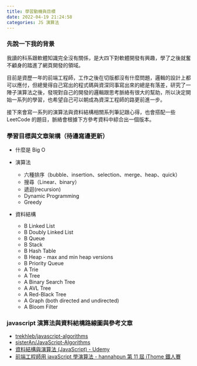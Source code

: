 ```yaml
---
title: 學習動機與目標
date: 2022-04-19 21:24:58
categories: JS 演算法
---
```


### 先說一下我的背景

我讀的科系跟軟體知識完全沒有關係，是大四下對軟體開發有興趣，學了之後就奮不顧身的踏進了網頁開發的領域。

目前是資歷一年的前端工程師，工作之後在切版都沒有什麼問題，邏輯的設計上都可以應付，但總覺得自己寫出的程式碼與資深同事寫出來的總是有落差，研究了一陣子演算法之後，發現對自己的開發的邏輯跟思考脈絡有很大的幫助，所以決定開始一系列的學習，也希望自己可以朝成為資深工程師的路更前進一步。

接下來會寫一系列的演算法與資料結構相關系列筆記跟心得，也會搭配一些 LeetCode 的題目，脈絡會根據下方參考資料中綜合出一個版本。


### 學習目標與文章架構（待邊寫邊更新）

- 什麼是 Big O
- 演算法
  - 六種排序（bubble、insertion、selection、merge、heap、quick）
  - 搜尋（Linear、binary）
  - 遞迴(recursion)
  - Dynamic Programming
  - Greedy

- 資料結構 
  - B Linked List
  - B Doubly Linked List
  - B Queue
  - B Stack
  - B Hash Table
  - B Heap - max and min heap versions
  - B Priority Queue
  - A Trie
  - A Tree
  - A Binary Search Tree
  - A AVL Tree
  - A Red-Black Tree
  - A Graph (both directed and undirected)
  - A Bloom Filter



### javascript 演算法與資料結構路線圖與參考文章

- [trekhleb/javascript-algorithms](https://github.com/trekhleb/javascript-algorithms)
- [sisterAn/JavaScript-Algorithms](https://github.com/sisterAn/JavaScript-Algorithms)
- [資料結構與演算法 (JavaScript) - Udemy](https://www.udemy.com/course/algorithm-data-structure/)
- [前端工程師用 javaScript 學演算法 - hannahpun 第 11 屆 iThome 鐵人賽](https://ithelp.ithome.com.tw/users/20106426/ironman/2136)

